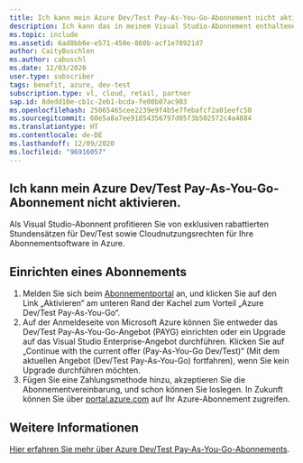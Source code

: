 ```yaml
---
title: Ich kann mein Azure Dev/Test Pay-As-You-Go-Abonnement nicht aktivieren.
description: Ich kann das in meinem Visual Studio-Abonnement enthaltene Azure Dev/Test Pay-As-You-Go-Abonnement nicht aktivieren.
ms.topic: include
ms.assetid: 6ad8bb6e-e571-450e-860b-acf1e78921d7
author: CaityBuschlen
ms.author: cabuschl
ms.date: 12/03/2020
user.type: subscriber
tags: benefit, azure, dev-test
subscription.type: vl, cloud, retail, partner
sap.id: 8dedd10e-cb1c-2eb1-bcda-fe00b07ac903
ms.openlocfilehash: 25065465cee2239e9f4b5e7febafcf2a01eefc50
ms.sourcegitcommit: 60e5a8a7ee91854356797d05f3b502572c4a4884
ms.translationtype: HT
ms.contentlocale: de-DE
ms.lasthandoff: 12/09/2020
ms.locfileid: "96916057"
---
```

## <a name="im-unable-to-activate-my-azure-dev--test-pay-as-you-go-subscription"></a>Ich kann mein Azure Dev/Test Pay-As-You-Go-Abonnement nicht aktivieren.

Als Visual Studio-Abonnent profitieren Sie von exklusiven rabattierten Stundensätzen für Dev/Test sowie Cloudnutzungsrechten für Ihre Abonnementsoftware in Azure. 

## <a name="set-up-a-subscription"></a>Einrichten eines Abonnements

1. Melden Sie sich beim [Abonnementportal](https://my.visualstudio.com/benefits) an, und klicken Sie auf den Link „Aktivieren“ am unteren Rand der Kachel zum Vorteil „Azure Dev/Test Pay-As-You-Go“.
1. Auf der Anmeldeseite von Microsoft Azure können Sie entweder das Dev/Test Pay-As-You-Go-Angebot (PAYG) einrichten oder ein Upgrade auf das Visual Studio Enterprise-Angebot durchführen. Klicken Sie auf „Continue with the current offer (Pay-As-You-Go Dev/Test)“ (Mit dem aktuellen Angebot (Dev/Test Pay-As-You-Go) fortfahren), wenn Sie kein Upgrade durchführen möchten. 
1. Fügen Sie eine Zahlungsmethode hinzu, akzeptieren Sie die Abonnementvereinbarung, und schon können Sie loslegen. In Zukunft können Sie über [portal.azure.com](https://portal.azure.com/) auf Ihr Azure-Abonnement zugreifen. 

## <a name="more-information"></a>Weitere Informationen 
[Hier erfahren Sie mehr über Azure Dev/Test Pay-As-You-Go-Abonnements](https://docs.microsoft.com/visualstudio/subscriptions/vs-azure-payg).